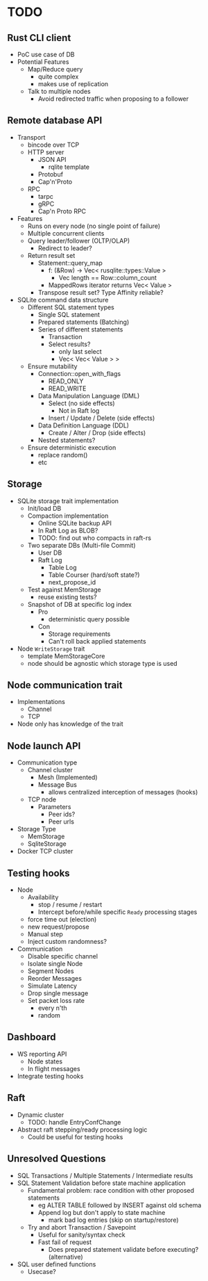 # TODO

## Rust CLI client
- PoC use case of DB
- Potential Features
  - Map/Reduce query
    - quite complex
    - makes use of replication
  - Talk to multiple nodes
    - Avoid redirected traffic when proposing to a follower

## Remote database API
- Transport
  - bincode over TCP
  - HTTP server
    - JSON API
      - rqlite template
    - Protobuf
    - Cap'n'Proto
  - RPC
    - tarpc
    - gRPC
    - Cap'n Proto RPC
- Features
  - Runs on every node (no single point of failure)
  - Multiple concurrent clients
  - Query leader/follower (OLTP/OLAP)
    - Redirect to leader?
  - Return result set
    - Statement::query_map
      - f: (&Row) -> Vec< rusqlite::types::Value >
        - Vec length == Row::column_count
      - MappedRows iterator returns Vec< Value >
    - Transpose result set? Type Affinity reliable?
- SQLite command data structure
  - Different SQL statement types
    - Single SQL statement
    - Prepared statements (Batching)
    - Series of different statements
      - Transaction
      - Select results?
        - only last select
        - Vec< Vec< Value > >
  - Ensure mutability
    - Connection::open_with_flags
      - READ_ONLY
      - READ_WRITE
    - Data Manipulation Language (DML)
      - Select (no side effects)
        - Not in Raft log
      - Insert / Update / Delete (side effects)
    - Data Definition Language (DDL)
      - Create / Alter / Drop (side effects)
    - Nested statements?
  - Ensure deterministic execution
    - replace random()
    - etc

## Storage
- SQLite storage trait implementation
  - Init/load DB
  - Compaction implementation
    - Online SQLite backup API
    - In Raft Log as BLOB?
    - TODO: find out who compacts in raft-rs
  - Two separate DBs (Multi-file Commit)
    - User DB
    - Raft Log
      - Table Log
      - Table Courser (hard/soft state?)
      - next_propose_id
  - Test against MemStorage
    - reuse existing tests?
  - Snapshot of DB at specific log index
    - Pro
      - deterministic query possible
    - Con
      - Storage requirements
      - Can't roll back applied statements
- Node `WriteStorage` trait
  - template MemStorageCore
  - node should be agnostic which storage type is used

## Node communication trait
- Implementations
  - Channel
  - TCP
- Node only has knowledge of the trait

## Node launch API
- Communication type
  - Channel cluster
    - Mesh (Implemented)
    - Message Bus
      - allows centralized interception of messages (hooks)
  - TCP node
    - Parameters
      - Peer ids?
      - Peer urls
- Storage Type
  - MemStorage
  - SqliteStorage
- Docker TCP cluster

## Testing hooks
- Node
  - Availability
    - stop / resume / restart
    - Intercept before/while specific `Ready` processing stages
  - force time out (election)
  - new request/propose
  - Manual step
  - Inject custom randomness?
- Communication
  - Disable specific channel
  - Isolate single Node
  - Segment Nodes
  - Reorder Messages
  - Simulate Latency
  - Drop single message
  - Set packet loss rate
    - every n'th
    - random

## Dashboard
- WS reporting API
  - Node states
  - In flight messages
- Integrate testing hooks

## Raft
- Dynamic cluster
  - TODO: handle EntryConfChange
- Abstract raft stepping/ready processing logic
  - Could be useful for testing hooks

## Unresolved Questions
- SQL Transactions / Multiple Statements / Intermediate results
- SQL Statement Validation before state machine application
  - Fundamental problem: race condition with other proposed statements
    - eg ALTER TABLE followed by INSERT against old schema
    - Append log but don't apply to state machine
      - mark bad log entries (skip on startup/restore)
  - Try and abort Transaction / Savepoint
    - Useful for sanity/syntax check
    - Fast fail of request
      - Does prepared statement validate before executing? (alternative)
- SQL user defined functions
  - Usecase?